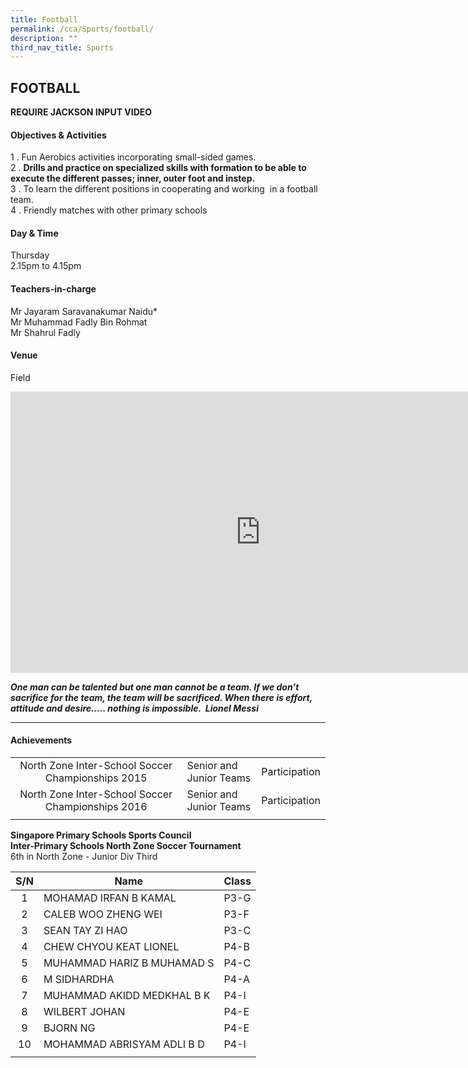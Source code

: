 ```yaml
---
title: Football
permalink: /cca/Sports/football/
description: ""
third_nav_title: Sports
---
```

## FOOTBALL

**REQUIRE JACKSON INPUT VIDEO**

#### Objectives &amp; Activities

1 \.  Fun Aerobics activities incorporating small-sided games.<br>
2 \.  **Drills and practice on specialized skills with formation to be able to execute the different passes; inner, outer foot&nbsp;and instep.**&nbsp;<br>
3 \.  To learn the different positions in cooperating and working &nbsp;in a football team.<br>
4 \.  Friendly matches with other primary schools

#### Day &amp; Time

Thursday<br>
2.15pm to 4.15pm

#### Teachers-in-charge

Mr Jayaram Saravanakumar Naidu\*<br>
Mr&nbsp;Muhammad Fadly Bin Rohmat<br>
Mr Shahrul Fadly

#### Venue

Field

<iframe allowfullscreen="true" height="450" width="800" frameborder="0" src="https://docs.google.com/presentation/d/e/2PACX-1vTSpg320Gmv4gWWBNNp1YDSkz4UJv1QYep9vkns_eCnOHCzCdlFGAUUuiuGRbWOx7TwN4CkyWwq7rR7/embed?start=false&amp;loop=false&amp;delayms=3000"></iframe>

**_One man can be talented but one man cannot be a team. If we don’t sacrifice for the team, the team will be sacrificed. When there is effort, attitude and desire….. nothing is impossible.&nbsp;&nbsp;Lionel Messi_**

---

#### Achievements

|   |   |   |
|:-:|---|---|
| North Zone Inter-School Soccer Championships 2015  | Senior and Junior Teams  | Participation  |
| North Zone Inter-School Soccer Championships 2016  | Senior and Junior Teams  | Participation  |
|   |   |   |

**Singapore Primary Schools Sports Council**<br>
**Inter-Primary Schools North Zone Soccer Tournament**<br>
6th in North Zone - Junior Div Third

| S/N  | Name  | Class  |
|:-:|---|---|
| 1  | MOHAMAD IRFAN B KAMAL  | P3-G  |
| 2  | CALEB WOO ZHENG WEI  | P3-F  |
| 3  | SEAN TAY ZI HAO  | P3-C  |
| 4  | CHEW CHYOU KEAT LIONEL  | P4-B  |
| 5  | MUHAMMAD HARIZ B MUHAMAD S  | P4-C  |
| 6  | M SIDHARDHA  | P4-A  |
| 7  | MUHAMMAD AKIDD MEDKHAL B K  | P4-I  |
| 8  | WILBERT JOHAN  | P4-E  |
| 9  | BJORN NG  | P4-E  |
| 10  | MOHAMMAD ABRISYAM ADLI B D  | P4-I  |
|   |   |   |
